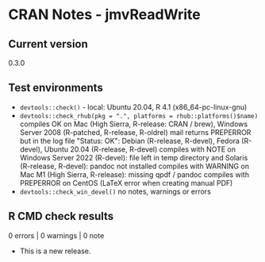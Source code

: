 # CRAN Notes - jmvReadWrite

## Current version
0.3.0

## Test environments
* ``devtools::check()`` - local: Ubuntu 20.04, R 4.1 (x86_64-pc-linux-gnu)
* ``devtools::check_rhub(pkg = ".", platforms = rhub::platforms()$name)``
  compiles OK on Mac (High Sierra, R-release: CRAN / brew), Windows Server 2008 (R-patched, R-release, R-oldrel)
  mail returns PREPERROR but in the log file "Status: OK": Debian (R-release, R-devel), Fedora (R-devel), Ubuntu 20.04 (R-release, R-devel)
  compiles with NOTE on Windows Server 2022 (R-devel): file left in temp directory and Solaris (R-release, R-devel): pandoc not installed
  compiles with WARNING on Mac M1 (High Sierra, R-release): missing qpdf / pandoc
  compiles with PREPERROR on CentOS (LaTeX error when creating manual PDF)
* ``devtools::check_win_devel()``
  no notes, warnings or errors

## R CMD check results

0 errors | 0 warnings | 0 note

* This is a new release.
